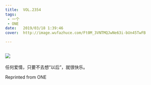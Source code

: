 ```yaml
---
title:	VOL.2354
tags:
 - 一个
 - ONE
date:	2019/03/18 1:39:46
cover:	http://image.wufazhuce.com/Ft0M_3VNTMQJwNe63i-bUn45TwFB

---
```

![](http://image.wufazhuce.com/Ft0M_3VNTMQJwNe63i-bUn45TwFB)
---

任何爱情，只要不去想“以后”，就很快乐。
 
Reprinted from ONE
